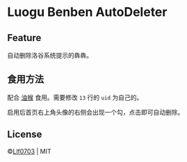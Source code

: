 # Luogu Benben AutoDeleter

## Feature

自动删除洛谷系统提示的犇犇。

## 食用方法

配合 [油猴](https://www.tampermonkey.net) 食用。需要修改 `13` 行的 `uid` 为自己的。

启用后首页右上角头像的右侧会出现一个勾，点击即可自动删除。

## License

&copy;[Llf0703](https://llf0703.com) | MIT